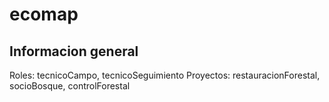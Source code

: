 # ecomap
## Informacion general
Roles: tecnicoCampo, tecnicoSeguimiento
Proyectos: restauracionForestal, socioBosque, controlForestal